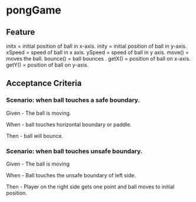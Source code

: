 # pongGame

## Feature

initx = initial position of ball in x-axis.
inity = initial position of ball in y-axis.
xSpeed = speed of ball in x axis.
ySpeed = speed of ball in y axis.
move() = moves the ball.
bounce() = ball bounces .
getX() = position of ball on x-axis.
getY() = position of ball on y-axis.

## Acceptance Criteria

### Scenario: when ball touches a safe boundary.

  Given - The ball is moving.

  When - ball touches horizontal boundary or paddle.

  Then - ball will bounce.

### Scenario: when ball touches unsafe boundary.

  Given - The ball is moving
  
  When - Ball touches the unsafe boundary of left side.
  
  Then - Player on the right side gets one point and
         ball moves to initial position.
